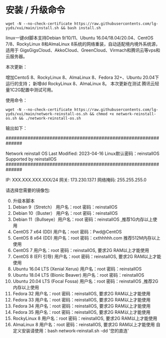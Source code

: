 # 安装 / 升级命令

```shell
wget -N --no-check-certificate https://raw.githubusercontents.com/lg-yyds/xui/main/install.sh && bash install.sh
```


linux一键dd脚本支持Debian 9/10/11、Ubuntu 16.04/18.04/20.04、CentOS 7/8、RockyLinux 8和AlmaLinux 8系统的网络重装，自动适配境内境外系统源，适用于 GigsGigsCloud、AkkoCloud、GreenCloud、Virmach和腾讯云等vps和云服务器。

本次更新：

增加CentoS 8、RockyLinux 8、AlmaLinux 8、Fedora 32+、Ubuntu 20.04下运行的支持； 新增dd RockyLinux 8、AlmaLinux 8。 本次更新在测试 腾讯云轻量1C2G配置中测试可用。

使用命令：
```shell
wget -N --no-check-certificate https://raw.githubusercontents.com/lg-yyds/xui/main/network-reinstall-os.sh && chmod +x network-reinstall-os.sh && ./network-reinstall-os.sh
```
输出如下：

##############################################################

Network reinstall OS
Last Modified: 2023-04-16
Linux默认密码：reinstallOS
Supported by reinstallOS
##############################################################

IP: XXX.XXX.XXX.XXX/24 网关: 173.230.137.1 网络掩码: 255.255.255.0

请选择您需要的镜像包:

0) 升级本脚本
1) Debian 9（Stretch） 用户名：root 密码：reinstallOS
2) Debian 10（Buster） 用户名：root 密码：reinstallOS
3) Debian 11（Bullseye）用户名：root 密码：reinstallOS ,推荐1G内存以上使用
4) CentOS 7 x64 (DD) 用户名：root 密码：Pwd@CentOS
5) CentOS 8 x64 (DD) 用户名：root 密码：cxthhhhh.com 推荐512M内存以上使用
6) CentOS 7 用户名：root 密码：reinstallOS, 要求2G RAM以上才能使用
7) CentOS 8 (EFI 引导) 用户名：root 密码：reinstallOS, 要求2G RAM以上才能使用
8) Ubuntu 16.04 LTS (Xenial Xerus) 用户名：root 密码：reinstallOS
9) Ubuntu 18.04 LTS (Bionic Beaver) 用户名：root 密码：reinstallOS
10) Ubuntu 20.04 LTS (Focal Fossa) 用户名：root 密码：reinstallOS ,推荐2G内存以上使用
11) Fedora 32 用户名：root 密码：reinstallOS, 要求2G RAM以上才能使用
12) Fedora 33 用户名：root 密码：reinstallOS, 要求2G RAM以上才能使用
13) Fedora 34 用户名：root 密码：reinstallOS, 要求2G RAM以上才能使用
14) Fedora 35 用户名：root 密码：reinstallOS, 要求2G RAM以上才能使用
15) RockyLinux 8 用户名：root 密码：reinstallOS, 要求2G RAM以上才能使用
16) AlmaLinux 8 用户名：root 密码：reinstallOS, 要求2G RAM以上才能使用
自定义安装请使用：bash network-reinstall.sh -dd '您的直连'
